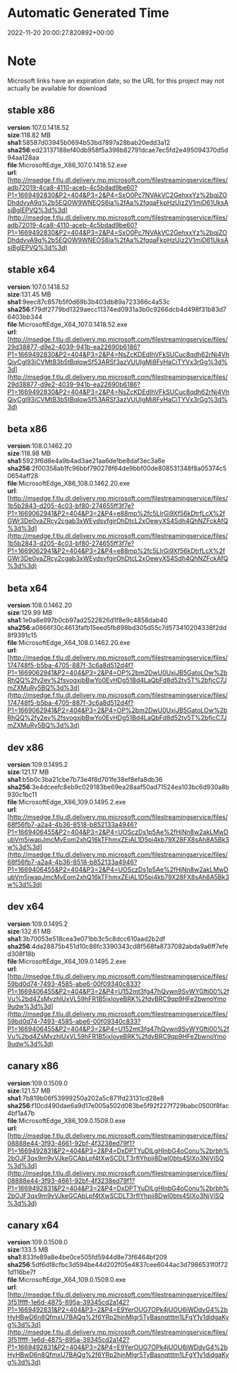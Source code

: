 # Automatic Generated Time
2022-11-20 20:00:27.820892+00:00

# Note
Microsoft links have an expiration date, so the URL for this project may not actually be available for download

## stable x86
**version**:107.0.1418.52  
**size**:118.82 MB  
**sha1**:58587d03945b0694b53bd7897a28bab20edd3a12  
**sha256**:ed23137188ef40db958f5a398b82791dcae7ec5fd2e495094370d5d94aa128aa  
**file**:MicrosoftEdge_X86_107.0.1418.52.exe  
**url**:[http://msedge.f.tlu.dl.delivery.mp.microsoft.com/filestreamingservice/files/adb72019-4ca8-4110-aceb-4c5bdad9be60?P1=1669492830&P2=404&P3=2&P4=SxO0Pc7NVAkVC2GehxxYz%2bqjZODhddvyA9q%2b5EQOW9WNEOS6ia%2fAa%2fqqaFkpHzUiz2V1miD61UksAsiBglEPVQ%3d%3d](http://msedge.f.tlu.dl.delivery.mp.microsoft.com/filestreamingservice/files/adb72019-4ca8-4110-aceb-4c5bdad9be60?P1=1669492830&P2=404&P3=2&P4=SxO0Pc7NVAkVC2GehxxYz%2bqjZODhddvyA9q%2b5EQOW9WNEOS6ia%2fAa%2fqqaFkpHzUiz2V1miD61UksAsiBglEPVQ%3d%3d)  

## stable x64
**version**:107.0.1418.52  
**size**:131.45 MB  
**sha1**:9eec87c857b5f0d69b3b403db89a723366c4a53c  
**sha256**:f79df2779bd1329aecc11374ed0931a3b0c9266dcb4d498f31b83d76403bb344  
**file**:MicrosoftEdge_X64_107.0.1418.52.exe  
**url**:[http://msedge.f.tlu.dl.delivery.mp.microsoft.com/filestreamingservice/files/29d38877-d9e2-4039-941b-ea22690b6186?P1=1669492830&P2=404&P3=2&P4=NsZcKDEdIhVFkSUCuc8qdh62rNj4VhQjyCgl93iCVMtB3b5tBqlowSf53ARSf3azVUUIgMi8FyHaCiTYVx3rGg%3d%3d](http://msedge.f.tlu.dl.delivery.mp.microsoft.com/filestreamingservice/files/29d38877-d9e2-4039-941b-ea22690b6186?P1=1669492830&P2=404&P3=2&P4=NsZcKDEdIhVFkSUCuc8qdh62rNj4VhQjyCgl93iCVMtB3b5tBqlowSf53ARSf3azVUUIgMi8FyHaCiTYVx3rGg%3d%3d)  

## beta x86
**version**:108.0.1462.20  
**size**:118.98 MB  
**sha1**:5923f6d8e4a9b4ad3ae21aa6de1be8daf3ec3a6e  
**sha256**:2f00358ab1fc96bbf790278f64de9bbf00de808531348f8a05374c50654aff28  
**file**:MicrosoftEdge_X86_108.0.1462.20.exe  
**url**:[http://msedge.f.tlu.dl.delivery.mp.microsoft.com/filestreamingservice/files/1b5b2843-d205-4c03-bf80-274655ff3f7e?P1=1669062941&P2=404&P3=2&P4=e88mp%2fc5LlrGi9Xf56kDtrfLcX%2fGWr3De0vaZRcy2cgab3xWEydsvfgirOhDtcL2xOewyXS4Sdh4QhNZFckAfQ%3d%3d](http://msedge.f.tlu.dl.delivery.mp.microsoft.com/filestreamingservice/files/1b5b2843-d205-4c03-bf80-274655ff3f7e?P1=1669062941&P2=404&P3=2&P4=e88mp%2fc5LlrGi9Xf56kDtrfLcX%2fGWr3De0vaZRcy2cgab3xWEydsvfgirOhDtcL2xOewyXS4Sdh4QhNZFckAfQ%3d%3d)  

## beta x64
**version**:108.0.1462.20  
**size**:129.99 MB  
**sha1**:1e0a8e997b0cb97ad2522826d1f8e9c4858dab40  
**sha256**:a0866f30c4613fafb15eed5fb898bd305d55c7d573410204338f2dd8f9391c15  
**file**:MicrosoftEdge_X64_108.0.1462.20.exe  
**url**:[http://msedge.f.tlu.dl.delivery.mp.microsoft.com/filestreamingservice/files/174748f5-b5ba-4705-887f-3c6a8d512d4f?P1=1669062941&P2=404&P3=2&P4=OP%2bm2DwU0UxjJB5GatoLOw%2bRhQQ%2fy2ev%2fsvogxjbBwYo0EvHDg51Bd4LaQbFd8d52tv5T%2bfjcC7JmZXMuRy5BQ%3d%3d](http://msedge.f.tlu.dl.delivery.mp.microsoft.com/filestreamingservice/files/174748f5-b5ba-4705-887f-3c6a8d512d4f?P1=1669062941&P2=404&P3=2&P4=OP%2bm2DwU0UxjJB5GatoLOw%2bRhQQ%2fy2ev%2fsvogxjbBwYo0EvHDg51Bd4LaQbFd8d52tv5T%2bfjcC7JmZXMuRy5BQ%3d%3d)  

## dev x86
**version**:109.0.1495.2  
**size**:121.17 MB  
**sha1**:b5b0c3ba21cbe7b73e4f8d701fe38ef8efa8db36  
**sha256**:3e4dceefc8eb9c029183be69ea28aaf50ad71524ea103bc6d930a8b930c1bc11  
**file**:MicrosoftEdge_X86_109.0.1495.2.exe  
**url**:[http://msedge.f.tlu.dl.delivery.mp.microsoft.com/filestreamingservice/files/68f56fb7-a2a4-4b36-8518-b852133a4946?P1=1669406455&P2=404&P3=2&P4=UOSczDs1p5Ae%2fHjNn8w2akLMwDubVm5iwapJmcMvEom2xhQ16kTFhmxZEiAL1D5pi4kb79X28FX8sAh8A5Bk3w%3d%3d](http://msedge.f.tlu.dl.delivery.mp.microsoft.com/filestreamingservice/files/68f56fb7-a2a4-4b36-8518-b852133a4946?P1=1669406455&P2=404&P3=2&P4=UOSczDs1p5Ae%2fHjNn8w2akLMwDubVm5iwapJmcMvEom2xhQ16kTFhmxZEiAL1D5pi4kb79X28FX8sAh8A5Bk3w%3d%3d)  

## dev x64
**version**:109.0.1495.2  
**size**:132.61 MB  
**sha1**:3b70053e518cea3e071bb3c5c8dcc610aad2b2df  
**sha256**:4da28875b451d10c86fc3390343cd8f568fa8737082abda9a6ff7efed308f18b  
**file**:MicrosoftEdge_X64_109.0.1495.2.exe  
**url**:[http://msedge.f.tlu.dl.delivery.mp.microsoft.com/filestreamingservice/files/59bd0d74-7493-4585-abe6-00f09340c833?P1=1669406455&P2=404&P3=2&P4=U152mt3fg47hQywn9SvWYGfti00%2fVu%2bd4ZsMvzhlUxVL59hFR1B5jxIoyeBRK%2fdvBRC9qp9HFe2bwnoYmo9udw%3d%3d](http://msedge.f.tlu.dl.delivery.mp.microsoft.com/filestreamingservice/files/59bd0d74-7493-4585-abe6-00f09340c833?P1=1669406455&P2=404&P3=2&P4=U152mt3fg47hQywn9SvWYGfti00%2fVu%2bd4ZsMvzhlUxVL59hFR1B5jxIoyeBRK%2fdvBRC9qp9HFe2bwnoYmo9udw%3d%3d)  

## canary x86
**version**:109.0.1509.0  
**size**:121.57 MB  
**sha1**:7b819b06f53999250a202a5c871fd23131cd28e8  
**sha256**:f10cd490dae6a9d17e005a502d083be5f92f227f729babc0500f8fac4bf1a47b  
**file**:MicrosoftEdge_X86_109.0.1509.0.exe  
**url**:[http://msedge.f.tlu.dl.delivery.mp.microsoft.com/filestreamingservice/files/08888e44-3f93-4661-92bf-4f3238ed79f1?P1=1669492831&P2=404&P3=2&P4=DxDPTYuDILgHlnbG4oConu%2brbh%2bOJF3qx9m9vVJkeGCAbLpf4tXwSCDLT3rfIYhpii8Dwl0bts4SIXo3NjViSQ%3d%3d](http://msedge.f.tlu.dl.delivery.mp.microsoft.com/filestreamingservice/files/08888e44-3f93-4661-92bf-4f3238ed79f1?P1=1669492831&P2=404&P3=2&P4=DxDPTYuDILgHlnbG4oConu%2brbh%2bOJF3qx9m9vVJkeGCAbLpf4tXwSCDLT3rfIYhpii8Dwl0bts4SIXo3NjViSQ%3d%3d)  

## canary x64
**version**:109.0.1509.0  
**size**:133.5 MB  
**sha1**:833fe89a8e4be0ce505fd5944d8e73f6464bf209  
**sha256**:5df6df8cfbc3d594be44d202f05e4837cee6044ac3d7986531f0f721d116be7f  
**file**:MicrosoftEdge_X64_109.0.1509.0.exe  
**url**:[http://msedge.f.tlu.dl.delivery.mp.microsoft.com/filestreamingservice/files/3f51ffff-1e6d-4875-895a-39345cd2a142?P1=1669492831&P2=404&P3=2&P4=E9YerOUG7OPk4jUOU6iWDdvG4%2bHyHBwD6n8QfmxU7BAQg%2f6YRp2hjnMIgr5TyBasnqtttm1LFgY1y1didgaKyg%3d%3d](http://msedge.f.tlu.dl.delivery.mp.microsoft.com/filestreamingservice/files/3f51ffff-1e6d-4875-895a-39345cd2a142?P1=1669492831&P2=404&P3=2&P4=E9YerOUG7OPk4jUOU6iWDdvG4%2bHyHBwD6n8QfmxU7BAQg%2f6YRp2hjnMIgr5TyBasnqtttm1LFgY1y1didgaKyg%3d%3d)  

